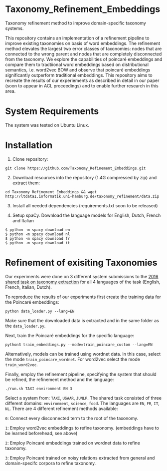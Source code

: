# Taxonomy_Refinement_Embeddings
Taxonomy refinement method to improve domain-specific taxonomy systems.

This repository contains an implementation of a refinement pipeline to improve existing taxonomies on basis of word embeddings.
The refinement method elevates the largest two error classes of taxonomies: nodes that are connected to the wrong parent and nodes that are completely disconnected from the taxonomy.
We explore the capabilities of poincaré embeddings and compare them to tradtiional word embeddings based on distributional semantics, i.e. word2vec BOW and observe that poincaré embeddings significantly outperform traditional embeddings.
This repository aims to recreate the results of our experiements as described in detail in our paper (soon to appear in ACL proceedings) and to enable further research in this area.

# System Requirements

The system was tested on Ubuntu Linux.

# Installation 

1. Clone repository: 

  ```
  git clone https://github.com/Taxonomy_Refinement_Embeddings.git
  ```
2. Download resources into the repository (1.4G compressed by zip) and extract them:

  ```
  cd Taxonomy_Refinement_Embeddings && wget http://ltdata1.informatik.uni-hamburg.de/taxonomy_refinement/data.zip
  ```
 
3. Install all needed dependencies (requirements.txt soon to be released)

4. Setup spaCy. Download the language models for English, Dutch, French and Italian
  ```
  $ python -m spacy download en
  $ python -m spacy download nl
  $ python -m spacy download fr
  $ python -m spacy download it
  ```
  
# Refinement of exisiting Taxonomies

Our experiments were done on 3 different system submissions to the [2016 shared task on taxonomy extraction](http://alt.qcri.org/semeval2016/task13/) for all 4 languages of the task (English, French, Italian, Dutch).

To reproduce the results of our experiments first create the training data for the Poincaré embeddings:
```
python data_loader.py --lang=EN
```
Make sure that the downloaded data is extracted and in the same folder as the `data_loader.py`.

Next, train the Poincaré embeddings for the specific language:
```
python3 train_embeddings.py --mode=train_poincare_custom --lang=EN
```
Alternatively, models can be trained using wordnet data. In this case, select the mode `train_poincare_wordnet`. For word2vec select the mode `train_word2vec`.

Finally, employ the refinement pipeline, specifying the system that should be refined, the refinement method and the language:
```
./run.sh TAXI environment EN 3
```
Select a system from: `TAXI`, `USAAR`, `JUNLP`.
The shared task consisted of three different domains: `environment`, `science`, `food`.
The languages are `EN`, `FR`, `IT`, `NL`.
There are 4 different refinement methods available:

`0`: Connect every disconnected term to the root of the taxonomy.

`1`: Employ word2vec embeddings to refine taxonomy. (embeddings have to be learned beforehead, see above)

`2`: Employ Poincaré embeddings trained on wordnet data to refine taxonomy.

`3`: Employ Poincaré trained on noisy relations extracted from general and domain-specifc corpora to refine taxonomy.


